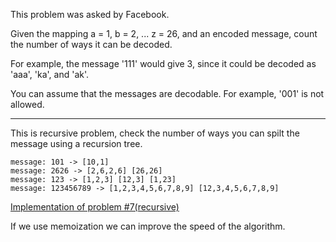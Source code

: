 This problem was asked by Facebook.

Given the mapping a = 1, b = 2, ... z = 26, and an encoded message, count the number of ways it can be decoded.

For example, the message '111' would give 3, since it could be decoded as 'aaa', 'ka', and 'ak'.

You can assume that the messages are decodable. For example, '001' is not allowed.

---

This is recursive problem, check the number of ways you can spilt the message using a recursion tree.

```
message: 101 -> [10,1]
message: 2626 -> [2,6,2,6] [26,26] 
message: 123 -> [1,2,3] [12,3] [1,23]
message: 123456789 -> [1,2,3,4,5,6,7,8,9] [12,3,4,5,6,7,8,9]
```

[Implementation of problem #7(recursive)](codes/problem7.py)

If we use memoization we can improve the speed of the algorithm.

